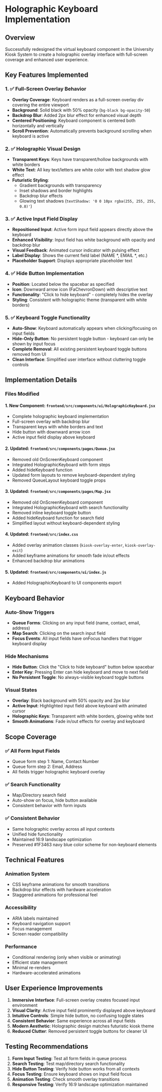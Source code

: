 # Holographic Keyboard Implementation

## Overview
Successfully redesigned the virtual keyboard component in the University Kiosk System to create a holographic overlay interface with full-screen coverage and enhanced user experience.

## Key Features Implemented

### 1. ✅ Full-Screen Overlay Behavior
- **Overlay Coverage**: Keyboard renders as a full-screen overlay div covering the entire viewport
- **Background**: Solid black with 50% opacity (`bg-black bg-opacity-50`)
- **Backdrop Blur**: Added 2px blur effect for enhanced visual depth
- **Centered Positioning**: Keyboard component is centered both horizontally and vertically
- **Scroll Prevention**: Automatically prevents background scrolling when keyboard is active

### 2. ✅ Holographic Visual Design
- **Transparent Keys**: Keys have transparent/hollow backgrounds with white borders
- **White Text**: All key text/letters are white color with text shadow glow effect
- **Futuristic Styling**: 
  - Gradient backgrounds with transparency
  - Inset shadows and border highlights
  - Backdrop blur effects
  - Glowing text shadows (`textShadow: '0 0 10px rgba(255, 255, 255, 0.8)'`)

### 3. ✅ Active Input Field Display
- **Repositioned Input**: Active form input field appears directly above the keyboard
- **Enhanced Visibility**: Input field has white background with opacity and backdrop blur
- **Visual Feedback**: Animated cursor indicator with pulsing effect
- **Label Display**: Shows the current field label (NAME *, EMAIL *, etc.)
- **Placeholder Support**: Displays appropriate placeholder text

### 4. ✅ Hide Button Implementation
- **Position**: Located below the spacebar as specified
- **Icon**: Downward arrow icon (FaChevronDown) with descriptive text
- **Functionality**: "Click to hide keyboard" - completely hides the overlay
- **Styling**: Consistent with holographic theme (transparent with white borders)

### 5. ✅ Keyboard Toggle Functionality
- **Auto-Show**: Keyboard automatically appears when clicking/focusing on input fields
- **Hide-Only Button**: No persistent toggle button - keyboard can only be shown by input focus
- **Complete Removal**: All existing persistent keyboard toggle buttons removed from UI
- **Clean Interface**: Simplified user interface without cluttering toggle controls

## Implementation Details

### Files Modified

#### 1. **New Component**: `frontend/src/components/ui/HolographicKeyboard.jsx`
- Complete holographic keyboard implementation
- Full-screen overlay with backdrop blur
- Transparent keys with white borders and text
- Hide button with downward arrow icon
- Active input field display above keyboard

#### 2. **Updated**: `frontend/src/components/pages/Queue.jsx`
- Removed old OnScreenKeyboard component
- Integrated HolographicKeyboard with form steps
- Added hideKeyboard function
- Updated form layouts to remove keyboard-dependent styling
- Removed QueueLayout keyboard toggle props

#### 3. **Updated**: `frontend/src/components/pages/Map.jsx`
- Removed old OnScreenKeyboard component
- Integrated HolographicKeyboard with search functionality
- Removed inline keyboard toggle button
- Added hideKeyboard function for search field
- Simplified layout without keyboard-dependent styling

#### 4. **Updated**: `frontend/src/index.css`
- Added overlay animation classes (`kiosk-overlay-enter`, `kiosk-overlay-exit`)
- Added keyframe animations for smooth fade in/out effects
- Enhanced backdrop blur animations

#### 5. **Updated**: `frontend/src/components/ui/index.js`
- Added HolographicKeyboard to UI components export

## Keyboard Behavior

### Auto-Show Triggers
- **Queue Forms**: Clicking on any input field (name, contact, email, address)
- **Map Search**: Clicking on the search input field
- **Focus Events**: All input fields have onFocus handlers that trigger keyboard display

### Hide Mechanisms
- **Hide Button**: Click the "Click to hide keyboard" button below spacebar
- **Enter Key**: Pressing Enter can hide keyboard and move to next field
- **No Persistent Toggle**: No always-visible keyboard toggle buttons

### Visual States
- **Overlay**: Black background with 50% opacity and 2px blur
- **Active Input**: Highlighted input field above keyboard with animated cursor
- **Holographic Keys**: Transparent with white borders, glowing white text
- **Smooth Animations**: Fade in/out effects for overlay and keyboard

## Scope Coverage

### ✅ All Form Input Fields
- Queue form step 1: Name, Contact Number
- Queue form step 2: Email, Address
- All fields trigger holographic keyboard overlay

### ✅ Search Functionality
- Map/Directory search field
- Auto-show on focus, hide button available
- Consistent behavior with form inputs

### ✅ Consistent Behavior
- Same holographic overlay across all input contexts
- Unified hide functionality
- Maintained 16:9 landscape optimization
- Preserved #1F3463 navy blue color scheme for non-keyboard elements

## Technical Features

### Animation System
- CSS keyframe animations for smooth transitions
- Backdrop blur effects with hardware acceleration
- Staggered animations for professional feel

### Accessibility
- ARIA labels maintained
- Keyboard navigation support
- Focus management
- Screen reader compatibility

### Performance
- Conditional rendering (only when visible or animating)
- Efficient state management
- Minimal re-renders
- Hardware-accelerated animations

## User Experience Improvements

1. **Immersive Interface**: Full-screen overlay creates focused input environment
2. **Visual Clarity**: Active input field prominently displayed above keyboard
3. **Intuitive Controls**: Simple hide button, no confusing toggle states
4. **Consistent Behavior**: Same experience across all input fields
5. **Modern Aesthetic**: Holographic design matches futuristic kiosk theme
6. **Reduced Clutter**: Removed persistent toggle buttons for cleaner UI

## Testing Recommendations

1. **Form Input Testing**: Test all form fields in queue process
2. **Search Testing**: Test map/directory search functionality
3. **Hide Button Testing**: Verify hide button works from all contexts
4. **Focus Testing**: Ensure keyboard shows on input field focus
5. **Animation Testing**: Check smooth overlay transitions
6. **Responsive Testing**: Verify 16:9 landscape optimization maintained
